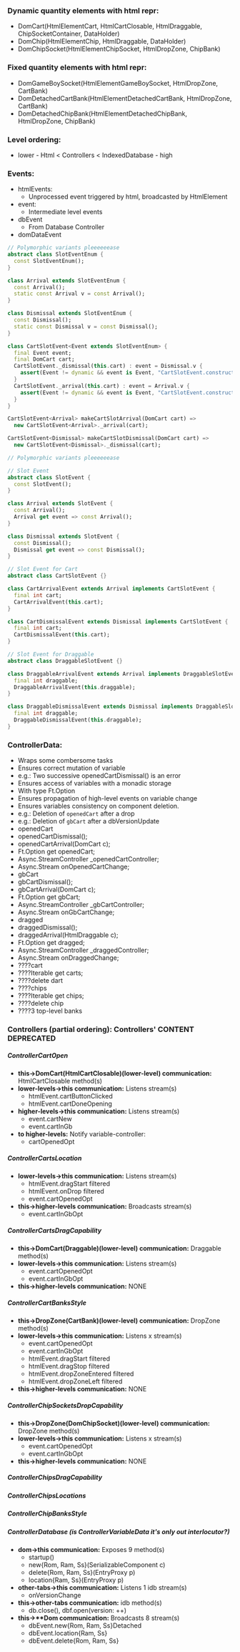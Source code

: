 <!-- *********************************************************************** -->
<!--                                                                         -->
<!--                                                      :::      ::::::::  -->
<!-- README.md                                          :+:      :+:    :+:  -->
<!--                                                  +:+ +:+         +:+    -->
<!-- By: ngoguey <ngoguey@student.42.fr>            +#+  +:+       +#+       -->
<!--                                              +#+#+#+#+#+   +#+          -->
<!-- Created: 2016/09/19 11:54:15 by ngoguey           #+#    #+#            -->
<!-- Updated: 2016/09/19 19:17:06 by ngoguey          ###   ########.fr      -->
<!--                                                                         -->
<!-- *********************************************************************** -->

### Dynamic quantity elements with html repr:
- DomCart(HtmlElementCart, HtmlCartClosable, HtmlDraggable, ChipSocketContainer, DataHolder)
- DomChip(HtmlElementChip, HtmlDraggable, DataHolder)
- DomChipSocket(HtmlElementChipSocket, HtmlDropZone, ChipBank)

### Fixed quantity elements with html repr:
- DomGameBoySocket(HtmlElementGameBoySocket, HtmlDropZone, CartBank)
- DomDetachedCartBank(HtmlElementDetachedCartBank, HtmlDropZone, CartBank)
- DomDetachedChipBank(HtmlElementDetachedChipBank, HtmlDropZone, ChipBank)

### Level ordering:
- lower - Html < Controllers < IndexedDatabase - high

### Events:
- htmlEvents:
  - Unprocessed event triggered by html, broadcasted by HtmlElement
- event:
  - Intermediate level events
- dbEvent
  - From Database Controller
- domDataEvent

```dart
// Polymorphic variants pleeeeeease
abstract class SlotEventEnum {
  const SlotEventEnum();
}

class Arrival extends SlotEventEnum {
  const Arrival();
  static const Arrival v = const Arrival();
}

class Dismissal extends SlotEventEnum {
  const Dismissal();
  static const Dismissal v = const Dismissal();
}

class CartSlotEvent<Event extends SlotEventEnum> {
  final Event event;
  final DomCart cart;
  CartSlotEvent._dismissal(this.cart) : event = Dismissal.v {
    assert(Event != dynamic && event is Event, "CartSlotEvent.constructor");
  }
  CartSlotEvent._arrival(this.cart) : event = Arrival.v {
    assert(Event != dynamic && event is Event, "CartSlotEvent.constructor");
  }
}

CartSlotEvent<Arrival> makeCartSlotArrival(DomCart cart) =>
  new CartSlotEvent<Arrival>._arrival(cart);

CartSlotEvent<Dismissal> makeCartSlotDismissal(DomCart cart) =>
  new CartSlotEvent<Dismissal>._dismissal(cart);

```

```dart
// Polymorphic variants pleeeeeease

// Slot Event
abstract class SlotEvent {
  const SlotEvent();
}

class Arrival extends SlotEvent {
  const Arrival();
  Arrival get event => const Arrival();
}

class Dismissal extends SlotEvent {
  const Dismissal();
  Dismissal get event => const Dismissal();
}

// Slot Event for Cart
abstract class CartSlotEvent {}

class CartArrivalEvent extends Arrival implements CartSlotEvent {
  final int cart;
  CartArrivalEvent(this.cart);
}

class CartDismissalEvent extends Dismissal implements CartSlotEvent {
  final int cart;
  CartDismissalEvent(this.cart);
}

// Slot Event for Draggable
abstract class DraggableSlotEvent {}

class DraggableArrivalEvent extends Arrival implements DraggableSlotEvent {
  final int draggable;
  DraggableArrivalEvent(this.draggable);
}

class DraggableDismissalEvent extends Dismissal implements DraggableSlotEvent {
  final int draggable;
  DraggableDismissalEvent(this.draggable);
}
```

### ControllerData:
- Wraps some combersome tasks
- Ensures correct mutation of variable
 - e.g.: Two successive openedCartDismissal() is an error
- Ensures access of variables with a monadic storage
 - With type Ft.Option
- Ensures propagation of high-level events on variable change
- Ensures variables consistency on component deletion.
 - e.g.: Deletion of `openedCart` after a drop
 - e.g.: Deletion of `gbCart` after a dbVersionUpdate
- openedCart
 - openedCartDismissal();
 - openedCartArrival(DomCart c);
 - Ft.Option<Cart> get openedCart;
 - Async.StreamController<CartSlotEvent> _openedCartController;
 - Async.Stream<CartSlotEvent> onOpenedCartChange;
- gbCart
 - gbCartDismissal();
 - gbCartArrival(DomCart c);
 - Ft.Option<Cart> get gbCart;
 - Async.StreamController<CartSlotEvent> _gbCartController;
 - Async.Stream<CartSlotEvent> onGbCartChange;
- dragged
 - draggedDismissal();
 - draggedArrival(HtmlDraggable c);
 - Ft.Option<HtmlDraggable> get dragged;
 - Async.StreamController<DraggableSlotEvent> _draggedController;
 - Async.Stream<DraggableSlotEvent> onDraggedChange;
- ????cart
 - ????Iterable<Cart> get carts;
 - ????delete dart
- ????chips
 - ????Iterable<Chip> get chips;
 - ????delete chip
- ????3 top-level banks
<!-- - chip-sockets -->
<!--  - chipSocketsOfCart(Cart c) -->

### Controllers (partial ordering): Controllers' CONTENT DEPRECATED
##### ControllerCartOpen
- __**this**->**DomCart(HtmlCartClosable)(lower-level)** communication:__ HtmlCartClosable method(s)
- __**lower-levels**->**this** communication:__ Listens stream(s)
  - htmlEvent.cartButtonClicked<DomCart>
  - htmlEvent.cartDoneOpening<DomCart>
- __**higher-levels**->**this** communication:__ Listens stream(s)
  - event.cartNew<DomCart>
  - event.cartInGb<DomCart>
- __to higher-levels:__ Notify variable-controller:
  - cartOpenedOpt<DomCart>

##### ControllerCartsLocation
- __**lower-levels**->**this** communication:__ Listens stream(s)
  - htmlEvent.dragStart filtered<DomCart>
  - htmlEvent.onDrop filtered<DomCartBank>
  - event.cartOpenedOpt<DomCart>
- __**this**->**higher-levels** communication:__ Broadcasts stream(s)
  - event.cartInGbOpt<DomCart>

##### ControllerCartsDragCapability
- __**this**->**DomCart(Draggable)(lower-level)** communication:__ Draggable method(s)
- __**lower-levels**->**this** communication:__ Listens stream(s)
  - event.cartOpenedOpt<DomCart>
  - event.cartInGbOpt<DomCart>
- __**this**->**higher-levels** communication:__ NONE

##### ControllerCartBanksStyle
- __**this**->**DropZone(CartBank)(lower-level)** communication:__ DropZone method(s)
- __**lower-levels**->**this** communication:__ Listens x stream(s)
  - event.cartOpenedOpt<DomCart>
  - event.cartInGbOpt<DomCart>
  - htmlEvent.dragStart filtered<DomCart>
  - htmlEvent.dragStop filtered<DomCart>
  - htmlEvent.dropZoneEntered filtered<DomCartBank>
  - htmlEvent.dropZoneLeft filtered<DomCartBank>
- __**this**->**higher-levels** communication:__ NONE

##### ControllerChipSocketsDropCapability
- __**this**->**DropZone(DomChipSocket)(lower-level)** communication:__ DropZone method(s)
- __**lower-levels**->**this** communication:__ Listens x stream(s)
  - event.cartOpenedOpt<DomCart>
  - event.cartInGbOpt<DomCart>
- __**this**->**higher-levels** communication:__ NONE

##### ControllerChipsDragCapability
##### ControllerChipsLocations
##### ControllerChipBanksStyle




##### ControllerDatabase (is ControllerVariableData it's only out interlocutor?)
- __**dom**->**this** communication:__ Exposes 9 method(s)
  - startup()
  - new{Rom, Ram, Ss}(SerializableComponent c)
  - delete{Rom, Ram, Ss}(EntryProxy p)
  - location{Ram, Ss}(EntryProxy p)
- __**other-tabs**->**this** communication:__ Listens 1 idb stream(s)
  - onVersionChange
- __**this**->**other-tabs** communication:__ idb method(s)
  - db.close(), dbf.open(version: ++)
- __**this**->**Dom communication:__ Broadcasts 8 stream(s)
  - dbEvent.new{Rom, Ram, Ss}Detached<EntryProxy>
  - dbEvent.location{Ram, Ss}<EntryProxy>
  - dbEvent.delete{Rom, Ram, Ss}<EntryProxy>
